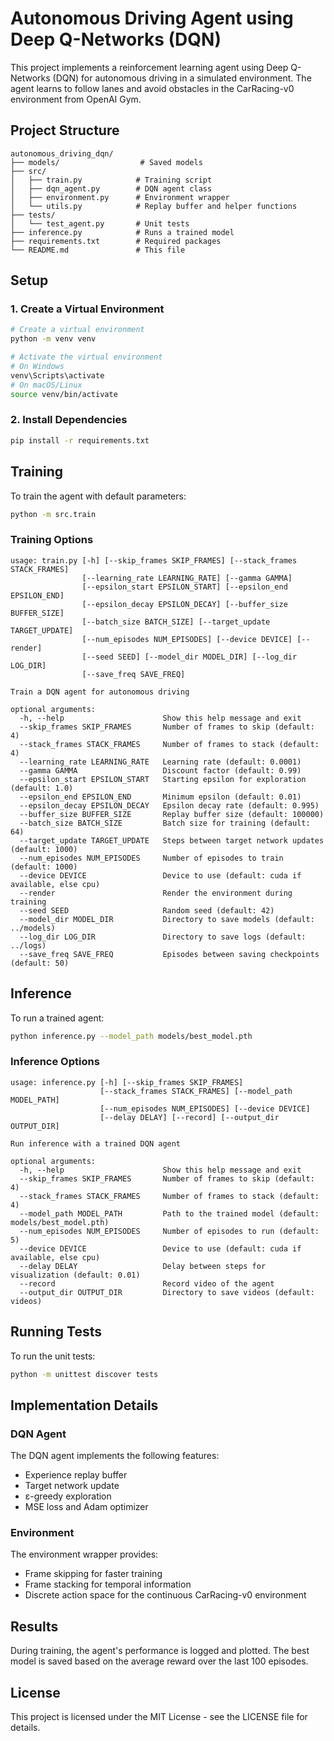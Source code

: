 # Autonomous Driving Agent using Deep Q-Networks (DQN)

This project implements a reinforcement learning agent using Deep Q-Networks (DQN) for autonomous driving in a simulated environment. The agent learns to follow lanes and avoid obstacles in the CarRacing-v0 environment from OpenAI Gym.

## Project Structure

```
autonomous_driving_dqn/
├── models/                  # Saved models
├── src/
│   ├── train.py            # Training script
│   ├── dqn_agent.py        # DQN agent class
│   ├── environment.py      # Environment wrapper
│   └── utils.py            # Replay buffer and helper functions
├── tests/
│   └── test_agent.py       # Unit tests
├── inference.py            # Runs a trained model
├── requirements.txt        # Required packages
└── README.md               # This file
```

## Setup

### 1. Create a Virtual Environment

```bash
# Create a virtual environment
python -m venv venv

# Activate the virtual environment
# On Windows
venv\Scripts\activate
# On macOS/Linux
source venv/bin/activate
```

### 2. Install Dependencies

```bash
pip install -r requirements.txt
```

## Training

To train the agent with default parameters:

```bash
python -m src.train
```

### Training Options

```
usage: train.py [-h] [--skip_frames SKIP_FRAMES] [--stack_frames STACK_FRAMES]
                [--learning_rate LEARNING_RATE] [--gamma GAMMA]
                [--epsilon_start EPSILON_START] [--epsilon_end EPSILON_END]
                [--epsilon_decay EPSILON_DECAY] [--buffer_size BUFFER_SIZE]
                [--batch_size BATCH_SIZE] [--target_update TARGET_UPDATE]
                [--num_episodes NUM_EPISODES] [--device DEVICE] [--render]
                [--seed SEED] [--model_dir MODEL_DIR] [--log_dir LOG_DIR]
                [--save_freq SAVE_FREQ]

Train a DQN agent for autonomous driving

optional arguments:
  -h, --help                      Show this help message and exit
  --skip_frames SKIP_FRAMES       Number of frames to skip (default: 4)
  --stack_frames STACK_FRAMES     Number of frames to stack (default: 4)
  --learning_rate LEARNING_RATE   Learning rate (default: 0.0001)
  --gamma GAMMA                   Discount factor (default: 0.99)
  --epsilon_start EPSILON_START   Starting epsilon for exploration (default: 1.0)
  --epsilon_end EPSILON_END       Minimum epsilon (default: 0.01)
  --epsilon_decay EPSILON_DECAY   Epsilon decay rate (default: 0.995)
  --buffer_size BUFFER_SIZE       Replay buffer size (default: 100000)
  --batch_size BATCH_SIZE         Batch size for training (default: 64)
  --target_update TARGET_UPDATE   Steps between target network updates (default: 1000)
  --num_episodes NUM_EPISODES     Number of episodes to train (default: 1000)
  --device DEVICE                 Device to use (default: cuda if available, else cpu)
  --render                        Render the environment during training
  --seed SEED                     Random seed (default: 42)
  --model_dir MODEL_DIR           Directory to save models (default: ../models)
  --log_dir LOG_DIR               Directory to save logs (default: ../logs)
  --save_freq SAVE_FREQ           Episodes between saving checkpoints (default: 50)
```

## Inference

To run a trained agent:

```bash
python inference.py --model_path models/best_model.pth
```

### Inference Options

```
usage: inference.py [-h] [--skip_frames SKIP_FRAMES]
                    [--stack_frames STACK_FRAMES] [--model_path MODEL_PATH]
                    [--num_episodes NUM_EPISODES] [--device DEVICE]
                    [--delay DELAY] [--record] [--output_dir OUTPUT_DIR]

Run inference with a trained DQN agent

optional arguments:
  -h, --help                      Show this help message and exit
  --skip_frames SKIP_FRAMES       Number of frames to skip (default: 4)
  --stack_frames STACK_FRAMES     Number of frames to stack (default: 4)
  --model_path MODEL_PATH         Path to the trained model (default: models/best_model.pth)
  --num_episodes NUM_EPISODES     Number of episodes to run (default: 5)
  --device DEVICE                 Device to use (default: cuda if available, else cpu)
  --delay DELAY                   Delay between steps for visualization (default: 0.01)
  --record                        Record video of the agent
  --output_dir OUTPUT_DIR         Directory to save videos (default: videos)
```

## Running Tests

To run the unit tests:

```bash
python -m unittest discover tests
```

## Implementation Details

### DQN Agent

The DQN agent implements the following features:
- Experience replay buffer
- Target network update
- ε-greedy exploration
- MSE loss and Adam optimizer

### Environment

The environment wrapper provides:
- Frame skipping for faster training
- Frame stacking for temporal information
- Discrete action space for the continuous CarRacing-v0 environment

## Results

During training, the agent's performance is logged and plotted. The best model is saved based on the average reward over the last 100 episodes.

## License

This project is licensed under the MIT License - see the LICENSE file for details.
